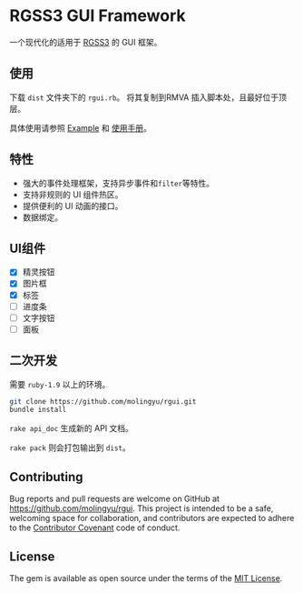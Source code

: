 # RGSS3 GUI Framework

一个现代化的适用于 [RGSS3](http://miaowm5.github.io/RMVA-F1/RPGVXAcecn/rgss/index.html) 的 GUI 框架。

## 使用
下载 `dist` 文件夹下的 `rgui.rb`。 将其复制到RMVA 插入脚本处，且最好位于顶层。

具体使用请参照 [Example](https://github.com/molingyu/rgui/tree/master/example) 和 [使用手册](https://molingyu.github.io/rgui)。

## 特性
* 强大的事件处理框架，支持异步事件和`filter`等特性。
* 支持非规则的 UI 组件热区。
* 提供便利的 UI 动画的接口。
* 数据绑定。

## UI组件
- [x] 精灵按钮
- [x] 图片框
- [x] 标签
- [ ] 进度条
- [ ] 文字按钮
- [ ] 面板

## 二次开发
需要 `ruby-1.9` 以上的环境。

```bash
git clone https://github.com/molingyu/rgui.git
bundle install 
```

`rake api_doc` 生成新的 API 文档。

`rake pack` 则会打包输出到 `dist`。 

## Contributing

Bug reports and pull requests are welcome on GitHub at https://github.com/molingyu/rgui. This project is intended to be a safe, welcoming space for collaboration, and contributors are expected to adhere to the [Contributor Covenant](http://contributor-covenant.org) code of conduct.

## License

The gem is available as open source under the terms of the [MIT License](LICENSE).